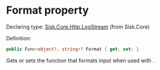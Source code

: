 <!--

Copyrights 2023 Sisk Framework - CypherPotato
Published under MIT license

!!! DO NOT EDIT THIS FILE !!!
This file was generated by a tool in the Sisk package. To edit the information in this documentation,
edit the XML documentation present in the Sisk source code.

-->


# Format property

Declaring type: [Sisk.Core.Http.LogStream](/read?q=/contents/spec/Sisk.Core.Http.LogStream.md) (from Sisk.Core)


Definition:

```cs
public Func<object?, string>? Format { get; set; }
```

Gets or sets the function that formats input when used with <see cref="M:Sisk.Core.Http.LogStream.WriteFormat(System.Object)" />.

